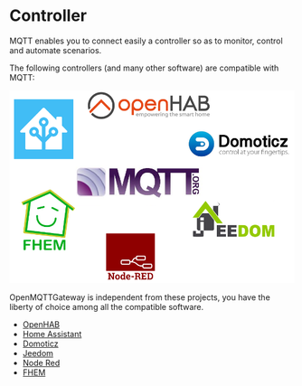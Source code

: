 # Controller
MQTT enables you to connect easily a controller so as to monitor, control and automate scenarios.

The following controllers (and many other software) are compatible with MQTT:

![controllers](../img/OpenMQTTGateway_controllers.png)

OpenMQTTGateway is independent from these projects, you have the liberty of choice among all the compatible software.

* [OpenHAB](https://www.openhab.org)
* [Home Assistant](https://www.home-assistant.io)
* [Domoticz](https://www.domoticz.com)
* [Jeedom](https://www.jeedom.com)
* [Node Red](https://nodered.org)
* [FHEM](https://fhem.de)
